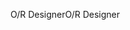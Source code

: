 <span data-ttu-id="962ef-101">O/R Designer</span><span class="sxs-lookup"><span data-stu-id="962ef-101">O/R Designer</span></span>